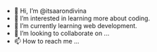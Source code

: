 - 👋 Hi, I’m @itsaarondivina
- 👀 I’m interested in learning more about coding.
- 🌱 I’m currently learning web development.
- 💞️ I’m looking to collaborate on ...
- 📫 How to reach me ...

<!---
itsaarondivina/itsaarondivina is a ✨ special ✨ repository because its `README.md` (this file) appears on your GitHub profile.
You can click the Preview link to take a look at your changes.
--->
